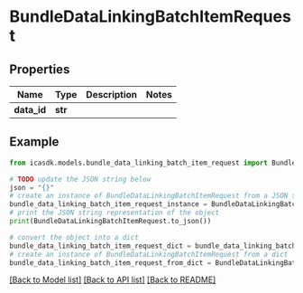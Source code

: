 # BundleDataLinkingBatchItemRequest


## Properties

Name | Type | Description | Notes
------------ | ------------- | ------------- | -------------
**data_id** | **str** |  | 

## Example

```python
from icasdk.models.bundle_data_linking_batch_item_request import BundleDataLinkingBatchItemRequest

# TODO update the JSON string below
json = "{}"
# create an instance of BundleDataLinkingBatchItemRequest from a JSON string
bundle_data_linking_batch_item_request_instance = BundleDataLinkingBatchItemRequest.from_json(json)
# print the JSON string representation of the object
print(BundleDataLinkingBatchItemRequest.to_json())

# convert the object into a dict
bundle_data_linking_batch_item_request_dict = bundle_data_linking_batch_item_request_instance.to_dict()
# create an instance of BundleDataLinkingBatchItemRequest from a dict
bundle_data_linking_batch_item_request_from_dict = BundleDataLinkingBatchItemRequest.from_dict(bundle_data_linking_batch_item_request_dict)
```
[[Back to Model list]](../README.md#documentation-for-models) [[Back to API list]](../README.md#documentation-for-api-endpoints) [[Back to README]](../README.md)


